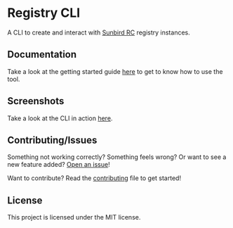 # Registry CLI

A CLI to create and interact with
[Sunbird RC](https://github.com/sunbird-rc/sunbird-rc-core) registry instances.

## Documentation

Take a look at the getting started guide
[here](https://docs.sunbirdrc.dev/use/dev-docs/installation) to get to know how
to use the tool.

## Screenshots

Take a look at the CLI in action [here](etc/screenshots).

## Contributing/Issues

Something not working correctly? Something feels wrong? Or want to see a new
feature added?
[Open an issue](https://github.com/sunbird-rc/community/issues/new/choose)!

Want to contribute? Read the
[contributing](https://github.com/sunbird-rc/sunbird-rc-core/blob/main/tools/cli/contributing.md)
file to get started!

## License

This project is licensed under the MIT license.
